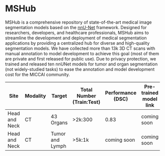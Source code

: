 # MSHub
MSHub is a comprehensive repository of state-of-the-art medical image segmentation models based on the [nnU-Net](https://github.com/MIC-DKFZ/nnUNet) framework. Designed for researchers, developers, and healthcare professionals, MSHub aims to streamline the development and deployment of medical segmentation applications by providing a centralized hub for diverse and high-quality segmentation models. We have collected more than 13k 3D CT scans with manual annotation to model development to achieve this goal (most of them are private and first released for public use). Due to privacy protection, we trained and released ten nnUNet models for tumor and organ segmentation (not widely-studied tasks) to ease the annotation and model development cost for the MICCAI community.

| **Site**        | **Modality** | **Target**       | **Total Number (Train:Test)** | **Performance (DSC)** | **Pre-trained model link** | **Reference** | 
|-----------------|--------------|------------------|-------------------------------|-----------------------|-------------------------------|-----------------------|
|  Head and Neck  | CT           | 43 Organs        | >2k:300                       | 0.83                  |coming soon | coming soon|
|  Head and Neck  | CT           | Tumor and Lymph  | >5k:1k                        |     coming soon       | coming soon|coming soon|

